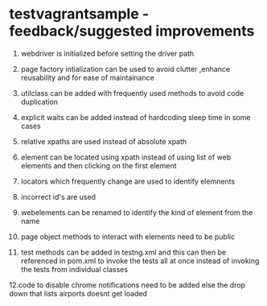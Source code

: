 # testvagrantsample -feedback/suggested improvements

1. webdriver is initialized before setting the driver path

2. page factory intialization can be used to avoid clutter ,enhance reusability and for ease of maintainance

3. utilclass can be added with frequently used methods to avoid code duplication

4. explicit waits can be added instead of hardcoding sleep time in some cases

5. relative xpaths are used instead of absolute xpath

6. element can be located using xpath instead of using list of web elements and then clicking on the first element

7. locators which frequently change are used to identify elemnents

8. incorrect id's are used 

9. webelements can be renamed to identify the kind of element from the name

10. page object methods to interact with elements need to be public 

11. test methods can be added in testng.xml and this can then be referenced in pom.xml to invoke the tests all at once instead of invoking the tests from individual classes

12.code to disable chrome notifications need to be added else the drop down that lists airports doesnt get loaded

